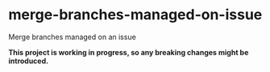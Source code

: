 # merge-branches-managed-on-issue

Merge branches managed on an issue

**This project is working in progress, so any breaking changes might be introduced.**
